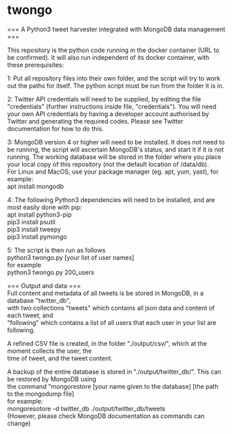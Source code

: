 # twongo

=== A Python3 tweet harvester integrated with MongoDB data management ===

This repository is the python code running in the docker container (URL to be confirmed).
It will also run independent of its docker container, with these prerequisites:

1: Put all repository files into their own folder, and the script will try to work out the paths for itself.
The python script must be run from the folder it is in.

2: Twitter API credentials will need to be supplied, by editing the file "credentials"
(further instructions inside file, "credentials"). You will need your own API
credentials by having a developer account authorised by Twitter and generating
the required codes. Please see Twitter documentation for how to do this.

3: MongoDB version 4 or higher will need to be installed. It does not need to be running,
the script will ascertain MongoDB's status, and start it if it is not running.
The working database will be stored in the folder where you place your local copy
of this repository (not the default location of /data/db).  
For Linux and MacOS, use your package manager (eg. apt, yum, yast), for example:  
apt install mongodb  

4: The following Python3 dependencies will need to be installed, and are most easily done with pip:  
apt install python3-pip  
pip3 install psutil  
pip3 install tweepy  
pip3 install pymongo  

5: The script is then run as follows  
python3 twongo.py [your list of user names]  
for example  
python3 twongo.py 200_users

=== Output and data ===  
Full content and metadata of all tweets is be stored in MongoDB, in a database "twitter_db",  
with two collections "tweets" which contains all json data and content of each tweet, and  
"following" which contains a list of all users that each user in your list are following.  

A refined CSV file is created, in the folder "./output/csv/", which at the moment collects the user, the  
time of tweet, and the tweet content.  

A backup of the entire database is stored in "./output/twitter_db/". This can be restored by MongoDB using  
the command "mongorestore [your name given to the database] [the path to the mongodump file]  
for example:  
mongoresotore -d twitter_db ./output/twitter_db/tweets  
(However, please check MongoDB documentation as commands can change)  
